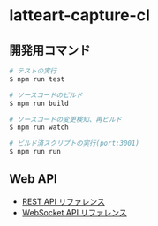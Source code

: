 # latteart-capture-cl

## 開発用コマンド

```bash
# テストの実行
$ npm run test

# ソースコードのビルド
$ npm run build

# ソースコードの変更検知、再ビルド
$ npm run watch

# ビルド済スクリプトの実行(port:3001)
$ npm run run
```

## Web API

- [REST API リファレンス](https://latteart-org.github.io/latteart/docs/api/latteart-capture-cl/rest/main/)
- [WebSocket API リファレンス](./docs/api/websocket.md)
